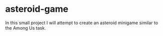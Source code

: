 # asteroid-game

In this small project I will attempt to create an asteroid minigame similar to the Among Us task.
